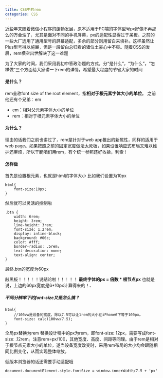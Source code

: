 ```yaml
---
title: CSS中的rem
categories: CSS
---
```


近些年来随着微信小程序的蓬勃发展，原本适用于PC端的字体型号px好像不再那么的万金油了，尤其是面对不同的手机屏幕，px的适配性显得过于呆板。之前的一些大厂选用了通用型号的屏幕适配，多余的部分则用留白来填补。这样虽然让Plus型号得以施展，但是一段留白总归看的诸位土豪心中不爽。随着CSS的发展，rem横空出世解决了这一难题

为了大家的时间，我们采用我初中答政治题的方式，分“是什么”，“为什么”，“怎样做”三个方面给大家讲一下rem的详情，希望最大程度的节省大家的时间

<!--more-->

#### 是什么？
rem全称font size of the root element，指**相对于根元素字体大小的单位**。
之前他还有个兄弟：em
- em：相对父元素字体大小的单位
- rem：相对于根元素字体大小的单位

#### 为什么？
理由的话我们之前也讲过了，rem是针对于web app推出的新属性，同样的适用于web page。如果按照之前的固定宽度做法太死板，如果设置响应式布局又难以维护还麻烦，所以干脆咱们用rem，有个统一参照还好收拾，利索！

#### 怎样做
首先是设置根元素，也就是html的字体大小
比如我们设置为10px

```
html{
	font-size:10px;
}
```
然后就可以灵活的控制啦

```
.btn {
    width: 6rem;
    height: 3rem;
    line-height: 3rem;
    font-size: 1.2rem;
    display: inline-block;
    background: #06c;
    color: #fff;
    border-radius: .5rem;
    text-decoration: none;
    text-align: center;    
}
```
最终.btn的宽度为60px

敲黑板！！！！！说结论啦！！！！！
**最终字体的px = 倍数 * 根节点px**
也就是说，上边的60px宽度是6*10px计算得来的！、

##### 不同分辨率下的font-size又是怎么搞？

```
html{
	//100vw是设备的宽度，除以7.5可以让1rem的大小在iPhone6下等于100px。
    font-size: calc(100vw/7.5);
}
```
全局px替换为rem
替换设计稿中的px为rem，即font-size: 12px，需要写成font-size: .12rem。注意rem=px/100，其他宽度、高度、间距等同理。由于rem是相对于根节点元素大小的单位，遂当设备宽度改变时，采用rem布局的大小均会跟随相同比例变化，从而实现整体缩放。

低版本浏览器的话还需要手动适配哦
```
document.documentElement.style.fontSize = window.innerWidth/7.5 + 'px'
```

